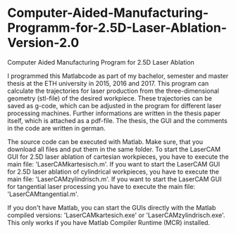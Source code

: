 # Computer-Aided-Manufacturing-Programm-for-2.5D-Laser-Ablation-Version-2.0

Computer Aided Manufacturing Program for 2.5D Laser Ablation

I programmed this Matlabcode as part of my bachelor, semester and master thesis at the ETH university in 2015, 2016 and 2017. This program can calculate the trajectories for laser production from the three-dimensional geometry (stl-file) of the desired workpiece. These trajectories can be saved as g-code, which can be adjusted in the program for different laser processing machines. Further informations are written in the thesis paper itself, which is attached as a pdf-file. The thesis, the GUI and the comments in the code are written in german.

The source code can be executed with Matlab. Make sure, that you download all files and put them in the same folder. To start the LaserCAM GUI for 2.5D laser ablation of cartesian workpieces, you have to execute the main file: 'LaserCAMkartesisch.m'. If you want to start the LaserCAM GUI for 2.5D laser ablation of cylindrical workpieces, you have to execute the main file: 'LaserCAMzylindrisch.m'. If you want to start the LaserCAM GUI for tangential laser processing you have to execute the main file: 'LaserCAMtangential.m'.

If you don't have Matlab, you can start the GUIs directly with the Matlab compiled versions: 'LaserCAMkartesich.exe' or 'LaserCAMzylindrisch.exe'. This only works if you have Matlab Compiler Runtime (MCR) installed.
